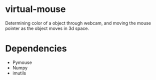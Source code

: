 # virtual-mouse

Determining color of a object through webcam, and moving the mouse pointer as the object moves in 3d space.

# Dependencies
- Pymouse
- Numpy
- imutils
